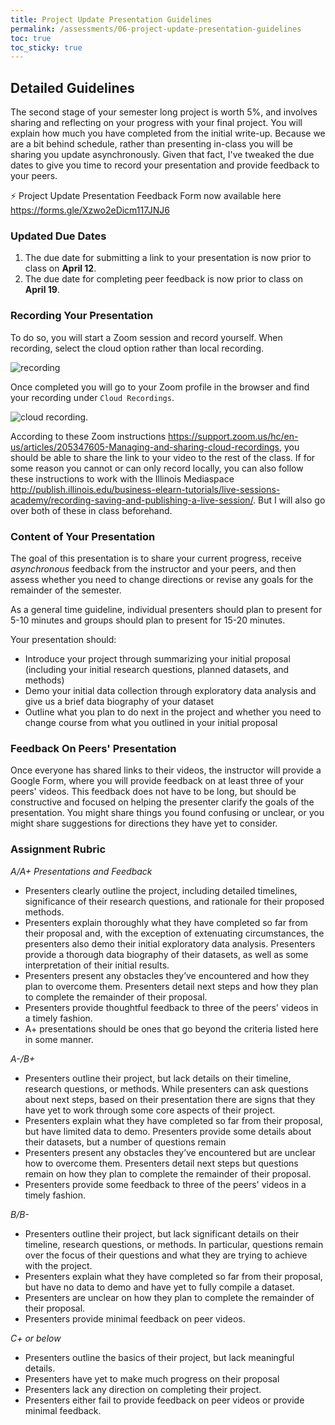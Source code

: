 ```yaml
---
title: Project Update Presentation Guidelines
permalink: /assessments/06-project-update-presentation-guidelines
toc: true
toc_sticky: true
---
```


## Detailed Guidelines

The second stage of your semester long project is worth 5%, and involves sharing and reflecting on your progress with your final project. You will explain how much you have completed from the initial write-up. Because we are a bit behind schedule, rather than presenting in-class you will be sharing you update asynchronously. Given that fact, I've tweaked the due dates to give you time to record your presentation and provide feedback to your peers.

<div class="notice--info">⚡️ Project Update Presentation Feedback Form now available here <a href="https://forms.gle/Xzwo2eDicm117JNJ6">https://forms.gle/Xzwo2eDicm117JNJ6</a></div>

### Updated Due Dates

1. The due date for submitting a link to your presentation is now prior to class on **April 12**.
2. The due date for completing peer feedback is now prior to class on **April 19**.

### Recording Your Presentation

To do so, you will start a Zoom session and record yourself. When recording, select the cloud option rather than local recording.

![recording](http://publish.illinois.edu/business-elearn-tutorials/files/2020/03/zoom-navigation-1.png)

Once completed you will go to your Zoom profile in the browser and find your recording under `Cloud Recordings`.

![cloud recording](http://publish.illinois.edu/business-elearn-tutorials/files/2020/03/Screen-Shot-2020-03-07-at-5.53.09-PM-768x229.png).

According to these Zoom instructions <https://support.zoom.us/hc/en-us/articles/205347605-Managing-and-sharing-cloud-recordings>, you should be able to share the link to your video to the rest of the class. If for some reason you cannot or can only record locally, you can also follow these instructions to work with the Illinois Mediaspace <http://publish.illinois.edu/business-elearn-tutorials/live-sessions-academy/recording-saving-and-publishing-a-live-session/>. But I will also go over both of these in class beforehand.

### Content of Your Presentation

The goal of this presentation is to share your current progress, receive *asynchronous* feedback from the instructor and your peers, and then assess whether you need to change directions or revise any goals for the remainder of the semester.

As a general time guideline, individual presenters should plan to present for 5-10 minutes and groups should plan to present for 15-20 minutes.

Your presentation should:

- Introduce your project through summarizing your initial proposal (including your initial research questions, planned datasets, and methods)
- Demo your initial data collection through exploratory data analysis and give us a brief data biography of your dataset
- Outline what you plan to do next in the project and whether you need to change course from what you outlined in your initial proposal

### Feedback On Peers' Presentation

Once everyone has shared links to their videos, the instructor will provide a Google Form, where you will provide feedback on at least three of your peers' videos. This feedback does not have to be long, but should be constructive and focused on helping the presenter clarify the goals of the presentation. You might share things you found confusing or unclear, or you might share suggestions for directions they have yet to consider.

### Assignment Rubric

*A/A+ Presentations and Feedback*

- Presenters clearly outline the project, including detailed timelines, significance of their research questions, and rationale for their proposed methods.
- Presenters explain thoroughly what they have completed so far from their proposal and, with the exception of extenuating circumstances, the presenters also demo their initial exploratory data analysis. Presenters provide a thorough data biography of their datasets, as well as some interpretation of their initial results.
- Presenters present any obstacles they’ve encountered and how they plan to overcome them. Presenters detail next steps and how they plan to complete the remainder of their proposal.
- Presenters provide thoughtful feedback to three of the peers' videos in a timely fashion.
- A+ presentations should be ones that go beyond the criteria listed here in some manner.

*A-/B+*

- Presenters outline their project, but lack details on their timeline, research questions, or methods. While presenters can ask questions about next steps, based on their presentation there are signs that they have yet to work through some core aspects of their project.
- Presenters explain what they have completed so far from their proposal, but have limited data to demo. Presenters provide some details about their datasets, but a number of questions remain
- Presenters present any obstacles they’ve encountered but are unclear how to overcome them. Presenters detail next steps but questions remain on how they plan to complete the remainder of their proposal.
- Presenters provide some feedback to three of the peers' videos in a timely fashion.

*B/B-*

- Presenters outline their project, but lack significant details on their timeline, research questions, or methods. In particular, questions remain over the focus of their questions and what they are trying to achieve with the project.
- Presenters explain what they have completed so far from their proposal, but have no data to demo and have yet to fully compile a dataset.
- Presenters are unclear on how they plan to complete the remainder of their proposal.
- Presenters provide minimal feedback on peer videos.

*C+ or below*

- Presenters outline the basics of their project, but lack meaningful details.
- Presenters have yet to make much progress on their proposal
- Presenters lack any direction on completing their project.
- Presenters either fail to provide feedback on peer videos or provide minimal feedback.
